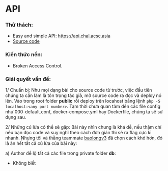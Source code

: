 # API
### Thử thách:
- Easy and simple API: https://api.chal.acsc.asia
- [Source code](https://github.com/antoinenguyen-09/All_CTF_write-ups/tree/master/Asian%20Cyber%20Security%20Challenge%20(ACSC)/2021/web/source)
### Kiến thức nền:
- Broken Access Control.
### Giải quyết vấn đề:

1/ Chuẩn bị:
Như mọi dạng bài cho source code từ trước, việc đầu tiên chúng ta cần làm là tôn trọng tác giả, mở source code ra đọc và deploy nó lên. Vào trong root folder **public** rồi deploy trên locahost bằng lệnh `php -S localhost:<any port number>`. Tạm thời chưa quan tâm đến các file config như 000-default.conf, docker-compose.yml hay Dockerfile, chúng ta sẽ sử dụng sau.

2/ Những cú lừa có thể sẽ gặp:
Bài này nhìn chung là khá dễ, nếu thậm chí nếu bạn đọc code và suy nghĩ theo cách đơn giản thì sẽ ra flag cực kì nhanh. Nhưng tôi và thằng teammate [baolongv3](https://github.com/baolongv3) đã chọn cách khó hơn, đó là ăn hết tất cả cú lừa của bài này:

a) Author để lộ tất cả các file trong private folder **db**:
- Không biết


